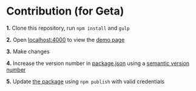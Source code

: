 # Contribution (for Geta)

**1.** Clone this repository, run `npm install` and `gulp`

**2.** Open [localhost:4000](http://localhost:4000) to view the [demo page](https://geta.github.io/product-filter/)

**3.** Make changes

**4.** Increase the version number in [package.json](package.json) using a [semantic version number](https://docs.npmjs.com/getting-started/semantic-versioning)

**5.** Update [the package](https://www.npmjs.com/package/geta-product-filter) using `npm publish` with valid credentials